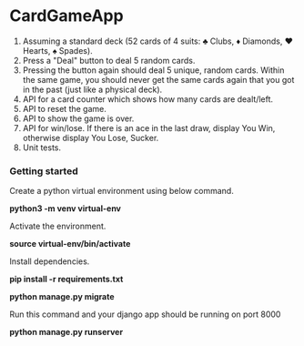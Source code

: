 # CardGameApp

1. Assuming a standard deck (52 cards of 4 suits: ♣ Clubs, ♦ Diamonds, ♥ Hearts, ♠ Spades).
2. Press a "Deal" button to deal 5 random cards.
3. Pressing the button again should deal 5 unique, random cards. Within the same game, you should never get the same cards again that you got in the past (just like a physical deck).
4. API for a card counter which shows how many cards are dealt/left.
5. API to reset the game.
6. API to show the game is over.
7. API for win/lose. If there is an ace in the last draw, display You Win, otherwise display You Lose, Sucker.
8. Unit tests.

### Getting started

Create a python virtual environment using below command.

**python3 -m venv virtual-env**

Activate the environment.

**source virtual-env/bin/activate**

Install dependencies.

**pip install -r requirements.txt**


**python manage.py migrate**

Run this command and your django app should be running on port 8000

**python manage.py runserver**
